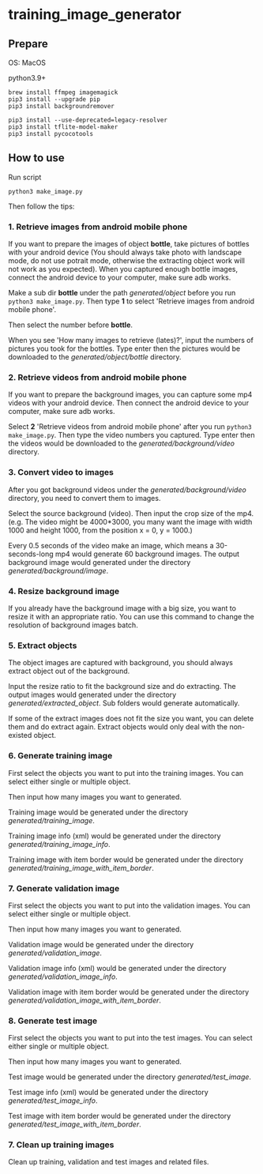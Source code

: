 # training_image_generator

## Prepare

OS: MacOS

python3.9+

```
brew install ffmpeg imagemagick
pip3 install --upgrade pip
pip3 install backgroundremover

pip3 install --use-deprecated=legacy-resolver
pip3 install tflite-model-maker
pip3 install pycocotools

```

## How to use

Run script

```
python3 make_image.py
```

Then follow the tips:

### 1. Retrieve images from android mobile phone

If you want to prepare the images of object __bottle__, take pictures of bottles with your android device (You should always take photo with landscape mode, do not use potrait mode, otherwise the extracting object work will not work as you expected). When you captured enough bottle images, connect the android device to your computer, make sure adb works.

Make a sub dir __bottle__ under the path _generated/object_ before you run `python3 make_image.py`. Then type __1__ to select 'Retrieve images from android mobile phone'.

Then select the number before __bottle__.

When you see 'How many images to retrieve (lates)?', input the numbers of pictures you took for the bottles. Type enter then the pictures would be downloaded to the _generated/object/bottle_ directory.

### 2. Retrieve videos from android mobile phone

If you want to prepare the background images, you can capture some mp4 videos with your android device. Then connect the android device to your computer, make sure adb works.

Select __2__ 'Retrieve videos from android mobile phone' after you run `python3 make_image.py`. Then type the video numbers you captured. Type enter then the videos would be downloaded to the _generated/background/video_ directory.

### 3. Convert video to images

After you got background videos under the _generated/background/video_ directory, you need to convert them to images.

Select the source background (video). Then input the crop size of the mp4. (e.g. The video might be 4000*3000, you many want the image with width 1000 and height 1000, from the position x = 0, y = 1000.)

Every 0.5 seconds of the video make an image, which means a 30-seconds-long mp4 would generate 60 background images. The output background image would generated under the directory _generated/background/image_.

### 4. Resize background image

If you already have the background image with a big size, you want to resize it with an appropriate ratio. You can use this command to change the resolution of background images batch.

### 5. Extract objects

The object images are captured with background, you should always extract object out of the background.

Input the resize ratio to fit the background size and do extracting. The output images would generated under the directory _generated/extracted_object_. Sub folders would generate automatically.

If some of the extract images does not fit the size you want, you can delete them and do extract again. Extract objects would only deal with the non-existed object.

### 6. Generate training image

First select the objects you want to put into the training images. You can select either single or multiple object.

Then input how many images you want to generated.

Training image would be generated under the directory _generated/training_image_.

Training image info (xml) would be generated under the directory _generated/training_image_info_.

Training image with item border would be generated under the directory _generated/training_image_with_item_border_.

### 7. Generate validation image

First select the objects you want to put into the validation images. You can select either single or multiple object.

Then input how many images you want to generated.

Validation image would be generated under the directory _generated/validation_image_.

Validation image info (xml) would be generated under the directory _generated/validation_image_info_.

Validation image with item border would be generated under the directory _generated/validation_image_with_item_border_.

### 8. Generate test image

First select the objects you want to put into the test images. You can select either single or multiple object.

Then input how many images you want to generated.

Test image would be generated under the directory _generated/test_image_.

Test image info (xml) would be generated under the directory _generated/test_image_info_.

Test image with item border would be generated under the directory _generated/test_image_with_item_border_.

### 7. Clean up training images

Clean up training, validation and test images and related files.

